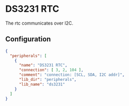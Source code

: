 # DS3231 RTC

The rtc communicates over I2C. 

## Configuration

```json
{
  "peripherals": [
    {
      "name": "DS3231 RTC",
      "connection": [ 3, 2, 104 ],
      "comment": "connection: [SCL, SDA, I2C addr]",
      "lib_dir": "peripherals",
      "lib_name": "ds3231"
    }
  ]
}
```